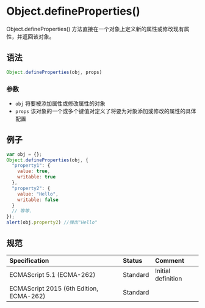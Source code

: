 # Object.defineProperties()

Object.defineProperties() 方法直接在一个对象上定义新的属性或修改现有属性，并返回该对象。

## 语法

```javascript
Object.defineProperties(obj, props)
```

### 参数

* `obj` 将要被添加属性或修改属性的对象
* `props` 该对象的一个或多个键值对定义了将要为对象添加或修改的属性的具体配置

## 例子

```javascript
var obj = {};
Object.defineProperties(obj, {
  "property1": {
    value: true,
    writable: true
  },
  "property2": {
    value: "Hello",
    writable: false
  }
  // 等等.
});
alert(obj.property2) //弹出"Hello"
```

## 规范

| Specification                           | Status   | Comment            |
|:----------------------------------------|:---------|:-------------------|
| ECMAScript 5.1 (ECMA-262)               | Standard | Initial definition |
| ECMAScript 2015 (6th Edition, ECMA-262) | Standard |                    |